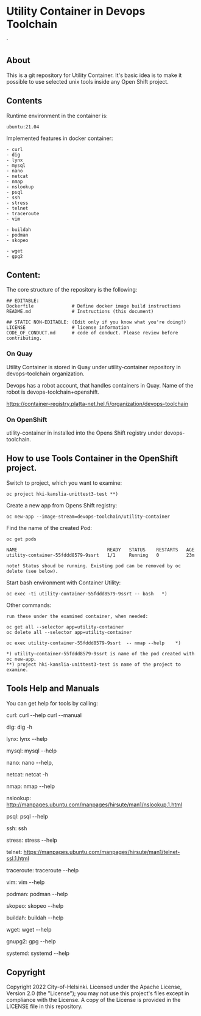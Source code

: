 # Utility Container in Devops Toolchain
`

## About

This is a git repository for Utility Container. It's basic idea is to make it possible to use selected unix tools inside any Open Shift project.

## Contents

Runtime environment in the container is: 

    ubuntu:21.04

Implemented features in docker container:

    - curl
    - dig
    - lynx
    - mysql
    - nano
    - netcat
    - nmap
    - nslookup
    - psql
    - ssh
    - stress
    - telnet
    - traceroute
    - vim

    - buildah
    - podman
    - skopeo

    - wget
    - gpg2

Content:
----------
The core structure of the repository is the following:

    ## EDITABLE:
    Dockerfile              # Define docker image build instructions
    README.md               # Instructions (this document)

    ## STATIC NON-EDITABLE: (Edit only if you know what you're doing!)
    LICENSE                 # license information
    CODE_OF_CONDUCT.md      # code of conduct. Please review before contributing.
                                         
### On Quay

Utility Container is stored in Quay under utility-container repository in devops-toolchain organization.

Devops has a robot account, that handles containers in Quay.
Name of the robot is devops-toolchain+openshift.

https://container-registry.platta-net.hel.fi/organization/devops-toolchain

### On OpenShift

 utility-container in installed into the Opens Shift registry under devops-toolchain.

## How to use Tools Container in the OpenShift project. 

Switch to project, which you want to examine:

    oc project hki-kanslia-unittest3-test **)

Create a new app from Opens Shift registry:

    oc new-app --image-stream=devops-toolchain/utility-container

Find the name of the created Pod:

    oc get pods

    NAME                                 READY   STATUS    RESTARTS   AGE
    utility-container-55fddd8579-9ssrt   1/1     Running   0          23m

    note! Status shoud be running. Existing pod can be removed by oc delete (see below).

Start bash environment with Container Utility:

    oc exec -ti utility-container-55fddd8579-9ssrt -- bash   *)

Other commands:

    run these under the examined container, when needed:

    oc get all --selector app=utility-container
    oc delete all --selector app=utility-container

    oc exec utility-container-55fddd8579-9ssrt  -- nmap --help    *)

    *) utility-container-55fddd8579-9ssrt is name of the pod created with oc new-app.
    **) project hki-kanslia-unittest3-test is name of the project to examine.

## Tools Help and Manuals

You can get help for tools by calling: 

curl:       curl --help
	        curl --manual

dig:        dig -h

lynx:       lynx --help

mysql:	    mysql --help

nano:	    nano --help,

netcat:	    netcat -h

nmap:	    nmap --help

nslookup:   http://manpages.ubuntu.com/manpages/hirsute/man1/nslookup.1.html

psql:	    psql --help

ssh:	    ssh

stress:	    stress --help

telnet:     https://manpages.ubuntu.com/manpages/hirsute/man1/telnet-ssl.1.html

traceroute: traceroute --help

vim:	    vim --help

podman:     podman --help

skopeo:	    skopeo --help

buildah:	buildah --help

wget:	    wget --help

gnupg2:     gpg --help

systemd:	systemd --help


## Copyright

Copyright 2022 City-of-Helsinki. Licensed under the Apache License, Version 2.0 (the "License");
you may not use this project's files except in compliance with the License.
A copy of the License is provided in the LICENSE file in this repository.
